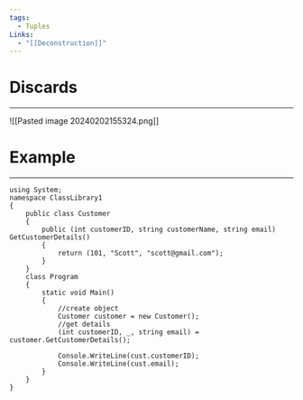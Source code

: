 ```yaml
---
tags:
  - Tuples
Links:
  - "[[Deconstruction]]"
---
```


# Discards
---

![[Pasted image 20240202155324.png]]

# Example
---

```CSharp
using System;
namespace ClassLibrary1
{
	public class Customer
	{
		public (int customerID, string customerName, string email) GetCustomerDetails()
		{
			return (101, "Scott", "scott@gmail.com");
		}
	}
	class Program
	{
		static void Main()
		{
			//create object
			Customer customer = new Customer();
			//get details
			(int customerID, _, string email) = customer.GetCustomerDetails();
			
			Console.WriteLine(cust.customerID);
			Console.WriteLine(cust.email);
		}
	}
}
```










